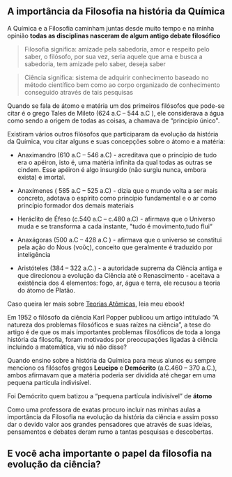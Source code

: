 ## A importância da Filosofia na história da Química

A Química e a Filosofia	caminham juntas desde muito tempo e na minha opinião **todas as disciplinas nasceram de algum antigo debate filosófico**


> Filosofia significa: amizade pela sabedoria, amor e respeito pelo saber, o filósofo, por sua vez, seria aquele que ama e busca a sabedoria, tem amizade pelo saber, deseja saber

> Ciência significa: sistema de adquirir conhecimento baseado no método científico bem como ao corpo organizado de conhecimento conseguido através de tais pesquisas


Quando se fala de átomo e matéria um dos primeiros filósofos que pode-se citar é o grego Tales de Mileto (624 a.C – 544 a.C ), ele considerava a água como sendo a origem de todas as coisas, a chamava de “princípio único". 

Existiram vários outros filósofos que participaram da evolução da história da Química, vou citar alguns e suas concepções sobre o átomo e a matéria:

- Anaximandro (610 a.C – 546 a.C) - acreditava que o princípio de tudo era o apéiron, isto é, uma matéria infinita da qual todas as outras se cindem. Esse apéiron é algo insurgido (não surgiu nunca, embora exista) e imortal.
	
- Anaxímenes ( 585 a.C – 525 a.C) - dizia que o mundo volta a ser mais concreto, adotava o espírito como princípio fundamental e o ar como princípio formador dos demais materiais

- Heráclito de Éfeso (c.540 a.C – c.480 a.C) - afirmava que o Universo muda e se transforma a cada instante, "tudo é movimento,tudo flui“

- Anaxágoras (500 a.C – 428 a.C ) - afirmava que o universo se constitui pela ação do Nous (νοῦς), conceito que geralmente é traduzido por inteligência

- Aristóteles (384 – 322 a.C.) - a autoridade suprema da Ciência antiga e que direcionou a evolução da Ciência até o Renascimento - aceitava a existência dos 4 elementos: fogo, ar, água e terra, ele recusou a teoria do átomo de Platão. 


Caso queira ler mais sobre [Teorias Atômicas](https://docs.google.com/document/d/1ogT4K8bB4RJnjguXvOvmwk_aVU3384d4NXB38pAyvEU/edit?usp=sharing), leia meu ebook!


Em 1952 o filósofo da ciência Karl Popper publicou um artigo intitulado “A natureza  dos  problemas  filosóficos e suas raízes na  ciência”, a tese do artigo é de que os mais importantes  problemas  filosóficos de toda a longa história da filosofia, foram motivados por preocupações ligadas à ciência incluindo a matemática, viu só não disse?

Quando ensino sobre a história da Química para meus alunos eu sempre menciono os filósofos gregos **Leucipo** e **Demócrito** (a.C.460 – 370 a.C.), ambos afirmavam que a matéria poderia ser dividida até chegar em uma pequena partícula indivisível.

Foi Demócrito quem batizou a “pequena partícula indivisível” de **átomo**

Como uma professora de exatas procuro incluir nas minhas aulas a importância da Filosofia na evolução da história da ciência e assim posso dar o devido valor aos grandes pensadores que através de suas ideias, pensamentos e debates deram rumo a tantas pesquisas e descobertas. 

## E você acha importante o papel da filosofia na evolução da ciência?
